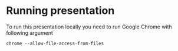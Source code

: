 Running presentation
====================
To run this presentation locally you need to run Google Chrome with following argument

`chrome --allow-file-access-from-files`
